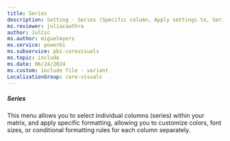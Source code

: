 ```yaml
---
title: Series
description: Setting - Series (Specific column, Apply settings to, Series)
ms.reviewer: juliacawthra
author: JulCsc
ms.author: miguelmyers
ms.service: powerbi
ms.subservice: pbi-corevisuals
ms.topic: include
ms.date: 06/24/2024
ms.custom: include file - variant
LocalizationGroup: core-visuals
---
```

##### Series

This menu allows you to select individual columns (series) within your matrix, and apply specific formatting, allowing you to customize colors, font sizes, or conditional formatting rules for each column separately.
